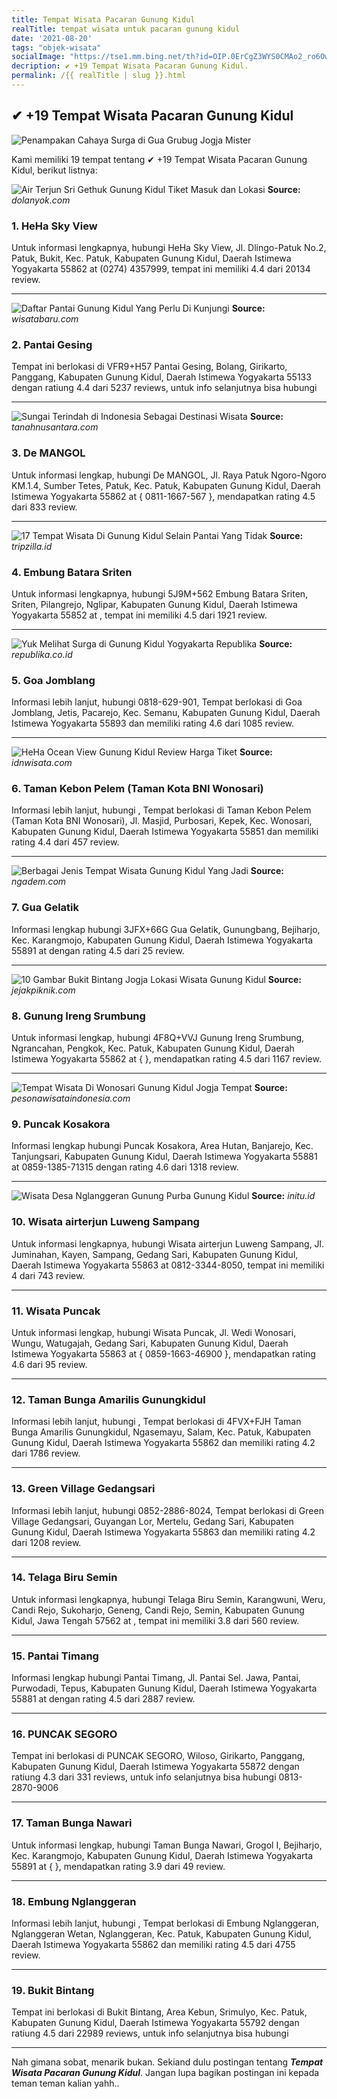 ```yaml
---
title: Tempat Wisata Pacaran Gunung Kidul
realTitle: tempat wisata untuk pacaran gunung kidul
date: '2021-08-20'
tags: "objek-wisata"
socialImage: "https://tse1.mm.bing.net/th?id=OIP.0ErCgZ3WYS0CMAo2_ro6OwHaE5&amp;pid=15.1"
decription: ✔ +19 Tempat Wisata Pacaran Gunung Kidul.
permalink: /{{ realTitle | slug }}.html
---
```


## ✔ +19 Tempat Wisata Pacaran Gunung Kidul

![Penampakan Cahaya Surga di Gua Grubug Jogja  Mister ](https://i.misteraladin.com/blog/2015/06/22123717/51.jpg)



Kami memiliki 19 tempat tentang ✔ +19 Tempat Wisata Pacaran Gunung Kidul, berikut listnya:



![Air Terjun Sri Gethuk Gunung Kidul Tiket Masuk dan Lokasi](https://tse2.mm.bing.net/th?id=OIP.Ma_73WiafSkTYzZyGLzfHAHaE7&amp;pid=15.1)
**Source:** _dolanyok.com_


### 1. HeHa Sky View



Untuk informasi lengkapnya, hubungi HeHa Sky View, Jl. Dlingo-Patuk No.2, Patuk, Bukit, Kec. Patuk, Kabupaten Gunung Kidul, Daerah Istimewa Yogyakarta 55862 at (0274) 4357999, tempat ini memiliki 4.4 dari 20134 review.

---


![Daftar Pantai Gunung Kidul Yang Perlu Di Kunjungi ](https://tse4.mm.bing.net/th?id=OIP.rOeO0z7jjY4ojHqSfKe0KwHaE8&amp;pid=15.1)
**Source:** _wisatabaru.com_


### 2. Pantai Gesing



Tempat ini berlokasi di VFR9+H57 Pantai Gesing, Bolang, Girikarto, Panggang, Kabupaten Gunung Kidul, Daerah Istimewa Yogyakarta 55133 dengan ratiung 4.4 dari 5237 reviews, untuk info selanjutnya bisa hubungi 

---


![Sungai Terindah di Indonesia Sebagai Destinasi Wisata ](https://tse3.mm.bing.net/th?id=OIP.cUXWqHWrUCrpL7K-a9C5zAHaE7&amp;pid=15.1)
**Source:** _tanahnusantara.com_


### 3. De MANGOL



Untuk informasi lengkap, hubungi De MANGOL, Jl. Raya Patuk Ngoro-Ngoro KM.1.4, Sumber Tetes, Patuk, Kec. Patuk, Kabupaten Gunung Kidul, Daerah Istimewa Yogyakarta 55862 at { 0811-1667-567 }, mendapatkan rating 4.5 dari 833 review.

---


![17 Tempat Wisata Di Gunung Kidul Selain Pantai Yang Tidak ](https://tse2.mm.bing.net/th?id=OIP.xLGI0DD-Dkr1x8giQpoIwgHaD2&amp;pid=15.1)
**Source:** _tripzilla.id_


### 4. Embung Batara Sriten



Untuk informasi lengkapnya, hubungi 5J9M+562 Embung Batara Sriten, Sriten, Pilangrejo, Nglipar, Kabupaten Gunung Kidul, Daerah Istimewa Yogyakarta 55852 at , tempat ini memiliki 4.5 dari 1921 review.

---


![Yuk Melihat Surga di Gunung Kidul Yogyakarta  Republika ](https://tse1.mm.bing.net/th?id=OIP.AVCJO-tIggyWq0T-TqLRvgHaE9&amp;pid=15.1)
**Source:** _republika.co.id_


### 5. Goa Jomblang



Informasi lebih lanjut, hubungi 0818-629-901, Tempat berlokasi di Goa Jomblang, Jetis, Pacarejo, Kec. Semanu, Kabupaten Gunung Kidul, Daerah Istimewa Yogyakarta 55893 dan memiliki rating 4.6 dari 1085 review.

---


![HeHa Ocean View Gunung Kidul  Review Harga Tiket ](https://tse3.mm.bing.net/th?id=OIP.dQbUds2bmAAZJVxQ7PbX_gHaJQ&amp;pid=15.1)
**Source:** _idnwisata.com_


### 6. Taman Kebon Pelem (Taman Kota BNI Wonosari)



Informasi lebih lanjut, hubungi , Tempat berlokasi di Taman Kebon Pelem (Taman Kota BNI Wonosari), Jl. Masjid, Purbosari, Kepek, Kec. Wonosari, Kabupaten Gunung Kidul, Daerah Istimewa Yogyakarta 55851 dan memiliki rating 4.4 dari 457 review.

---


![Berbagai Jenis Tempat Wisata Gunung Kidul Yang Jadi ](https://tse2.mm.bing.net/th?id=OIP.I-w7u24AfeLE9tUJT-Dn5AHaEK&amp;pid=15.1)
**Source:** _ngadem.com_


### 7. Gua Gelatik



Informasi lengkap hubungi 3JFX+66G Gua Gelatik, Gunungbang, Bejiharjo, Kec. Karangmojo, Kabupaten Gunung Kidul, Daerah Istimewa Yogyakarta 55891 at  dengan rating 4.5 dari 25 review.

---


![10 Gambar Bukit Bintang Jogja Lokasi Wisata Gunung Kidul ](https://tse2.mm.bing.net/th?id=OIP.CeoM4Pp8Ow0Lw3lhJPH-fgHaEd&amp;pid=15.1)
**Source:** _jejakpiknik.com_


### 8. Gunung Ireng Srumbung



Untuk informasi lengkap, hubungi 4F8Q+VVJ Gunung Ireng Srumbung, Ngrancahan, Pengkok, Kec. Patuk, Kabupaten Gunung Kidul, Daerah Istimewa Yogyakarta 55862 at {  }, mendapatkan rating 4.5 dari 1167 review.

---


![Tempat Wisata Di Wonosari Gunung Kidul Jogja  Tempat ](https://tse3.mm.bing.net/th?id=OIP.DjeNeapD1b73KkvC2ijNwAHaEn&amp;pid=15.1)
**Source:** _pesonawisataindonesia.com_


### 9. Puncak Kosakora



Informasi lengkap hubungi Puncak Kosakora, Area Hutan, Banjarejo, Kec. Tanjungsari, Kabupaten Gunung Kidul, Daerah Istimewa Yogyakarta 55881 at 0859-1385-71315 dengan rating 4.6 dari 1318 review.

---


![Wisata Desa Nglanggeran Gunung Purba Gunung Kidul](https://tse1.mm.bing.net/th?id=OIP.QTQDlSb5KD2ZKtCWiNBNHwHaEV&amp;pid=15.1)
**Source:** _initu.id_


### 10. Wisata airterjun Luweng Sampang



Untuk informasi lengkapnya, hubungi Wisata airterjun Luweng Sampang, Jl. Juminahan, Kayen, Sampang, Gedang Sari, Kabupaten Gunung Kidul, Daerah Istimewa Yogyakarta 55863 at 0812-3344-8050, tempat ini memiliki 4 dari 743 review.

---


### 11. Wisata Puncak



Untuk informasi lengkap, hubungi Wisata Puncak, Jl. Wedi Wonosari, Wungu, Watugajah, Gedang Sari, Kabupaten Gunung Kidul, Daerah Istimewa Yogyakarta 55863 at { 0859-1663-46900 }, mendapatkan rating 4.6 dari 95 review.

---


### 12. Taman Bunga Amarilis Gunungkidul



Informasi lebih lanjut, hubungi , Tempat berlokasi di 4FVX+FJH Taman Bunga Amarilis Gunungkidul, Ngasemayu, Salam, Kec. Patuk, Kabupaten Gunung Kidul, Daerah Istimewa Yogyakarta 55862 dan memiliki rating 4.2 dari 1786 review.

---


### 13. Green Village Gedangsari



Informasi lebih lanjut, hubungi 0852-2886-8024, Tempat berlokasi di Green Village Gedangsari, Guyangan Lor, Mertelu, Gedang Sari, Kabupaten Gunung Kidul, Daerah Istimewa Yogyakarta 55863 dan memiliki rating 4.2 dari 1208 review.

---


### 14. Telaga Biru Semin



Untuk informasi lengkapnya, hubungi Telaga Biru Semin, Karangwuni, Weru, Candi Rejo, Sukoharjo, Geneng, Candi Rejo, Semin, Kabupaten Gunung Kidul, Jawa Tengah 57562 at , tempat ini memiliki 3.8 dari 560 review.

---


### 15. Pantai Timang



Informasi lengkap hubungi Pantai Timang, Jl. Pantai Sel. Jawa, Pantai, Purwodadi, Tepus, Kabupaten Gunung Kidul, Daerah Istimewa Yogyakarta 55881 at  dengan rating 4.5 dari 2887 review.

---


### 16. PUNCAK SEGORO



Tempat ini berlokasi di PUNCAK SEGORO, Wiloso, Girikarto, Panggang, Kabupaten Gunung Kidul, Daerah Istimewa Yogyakarta 55872 dengan ratiung 4.3 dari 331 reviews, untuk info selanjutnya bisa hubungi 0813-2870-9006

---


### 17. Taman Bunga Nawari



Untuk informasi lengkap, hubungi Taman Bunga Nawari, Grogol I, Bejiharjo, Kec. Karangmojo, Kabupaten Gunung Kidul, Daerah Istimewa Yogyakarta 55891 at {  }, mendapatkan rating 3.9 dari 49 review.

---


### 18. Embung Nglanggeran



Informasi lebih lanjut, hubungi , Tempat berlokasi di Embung Nglanggeran, Nglanggeran Wetan, Nglanggeran, Kec. Patuk, Kabupaten Gunung Kidul, Daerah Istimewa Yogyakarta 55862 dan memiliki rating 4.5 dari 4755 review.

---


### 19. Bukit Bintang



Tempat ini berlokasi di Bukit Bintang, Area Kebun, Srimulyo, Kec. Patuk, Kabupaten Gunung Kidul, Daerah Istimewa Yogyakarta 55792 dengan ratiung 4.5 dari 22989 reviews, untuk info selanjutnya bisa hubungi 

---









Nah gimana sobat, menarik bukan. Sekiand dulu postingan tentang ***Tempat Wisata Pacaran Gunung Kidul***. Jangan lupa bagikan postingan ini kepada teman teman kalian yahh..
